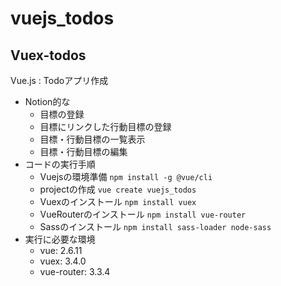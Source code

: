 # vuejs_todos

## Vuex-todos
Vue.js : Todoアプリ作成
 - Notion的な
   - 目標の登録
   - 目標にリンクした行動目標の登録
   - 目標・行動目標の一覧表示
   - 目標・行動目標の編集
 - コードの実行手順
   - Vuejsの環境準備
   `npm install -g @vue/cli`
   - projectの作成
   `vue create vuejs_todos`
   - Vuexのインストール
   `npm install vuex`
   - VueRouterのインストール
   `npm install vue-router`
   - Sassのインストール
   `npm install sass-loader node-sass`
 - 実行に必要な環境
   - vue: 2.6.11
   - vuex: 3.4.0 
   - vue-router: 3.3.4
